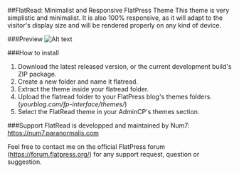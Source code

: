 ##FlatRead: Minimalist and Responsive FlatPress Theme
This theme is very simplistic and minimalist. It is also 100% responsive, as it will adapt to the visitor's display size and will be rendered properly on any kind of device. 

###Preview
![Alt text](http://img.marcthibeault.com/misc/FlatRead.png "Optional title")

###How to install
1. Download the latest released version, or the current development build's ZIP package. 
2. Create a new folder and name it flatread. 
3. Extract the theme inside your flatread folder. 
4. Upload the flatread folder to your FlatPress blog's themes folders. (*yourblog.com/fp-interface/themes/*)
5. Select the FlatRead theme in your AdminCP's themes section. 

###Support
FlatRead is developped and maintained by Num7: https://num7.paranormalis.com

Feel free to contact me on the official FlatPress forum (https://forum.flatpress.org/) for any support request, question or suggestion. 
